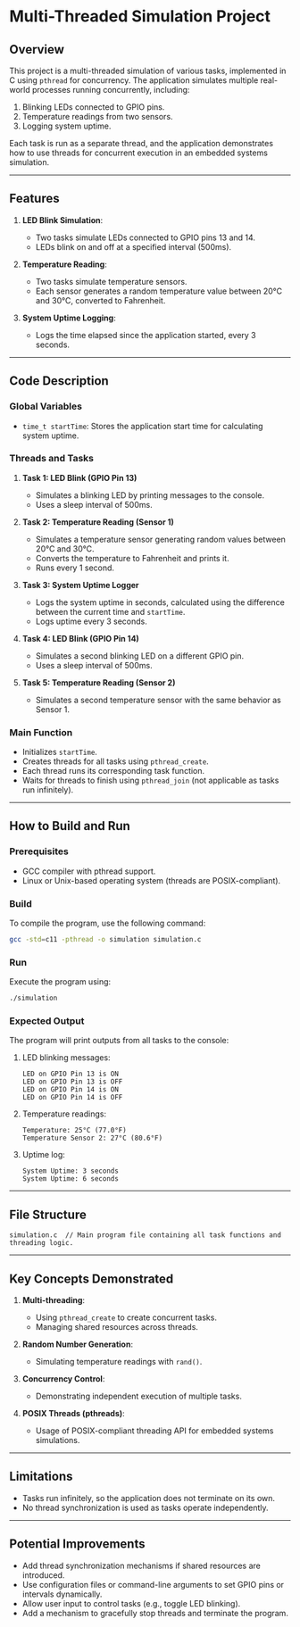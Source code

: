 # Multi-Threaded Simulation Project

## Overview
This project is a multi-threaded simulation of various tasks, implemented in C using `pthread` for concurrency. The application simulates multiple real-world processes running concurrently, including:

1. Blinking LEDs connected to GPIO pins.
2. Temperature readings from two sensors.
3. Logging system uptime.

Each task is run as a separate thread, and the application demonstrates how to use threads for concurrent execution in an embedded systems simulation.

---

## Features

1. **LED Blink Simulation**:
   - Two tasks simulate LEDs connected to GPIO pins 13 and 14.
   - LEDs blink on and off at a specified interval (500ms).

2. **Temperature Reading**:
   - Two tasks simulate temperature sensors.
   - Each sensor generates a random temperature value between 20°C and 30°C, converted to Fahrenheit.

3. **System Uptime Logging**:
   - Logs the time elapsed since the application started, every 3 seconds.

---

## Code Description

### Global Variables
- `time_t startTime`: Stores the application start time for calculating system uptime.

### Threads and Tasks
1. **Task 1: LED Blink (GPIO Pin 13)**
   - Simulates a blinking LED by printing messages to the console.
   - Uses a sleep interval of 500ms.

2. **Task 2: Temperature Reading (Sensor 1)**
   - Simulates a temperature sensor generating random values between 20°C and 30°C.
   - Converts the temperature to Fahrenheit and prints it.
   - Runs every 1 second.

3. **Task 3: System Uptime Logger**
   - Logs the system uptime in seconds, calculated using the difference between the current time and `startTime`.
   - Logs uptime every 3 seconds.

4. **Task 4: LED Blink (GPIO Pin 14)**
   - Simulates a second blinking LED on a different GPIO pin.
   - Uses a sleep interval of 500ms.

5. **Task 5: Temperature Reading (Sensor 2)**
   - Simulates a second temperature sensor with the same behavior as Sensor 1.

### Main Function
- Initializes `startTime`.
- Creates threads for all tasks using `pthread_create`.
- Each thread runs its corresponding task function.
- Waits for threads to finish using `pthread_join` (not applicable as tasks run infinitely).

---

## How to Build and Run

### Prerequisites
- GCC compiler with pthread support.
- Linux or Unix-based operating system (threads are POSIX-compliant).

### Build
To compile the program, use the following command:
```bash
gcc -std=c11 -pthread -o simulation simulation.c
```

### Run
Execute the program using:
```bash
./simulation
```

### Expected Output
The program will print outputs from all tasks to the console:

1. LED blinking messages:
   ```
   LED on GPIO Pin 13 is ON
   LED on GPIO Pin 13 is OFF
   LED on GPIO Pin 14 is ON
   LED on GPIO Pin 14 is OFF
   ```

2. Temperature readings:
   ```
   Temperature: 25°C (77.0°F)
   Temperature Sensor 2: 27°C (80.6°F)
   ```

3. Uptime log:
   ```
   System Uptime: 3 seconds
   System Uptime: 6 seconds
   ```

---

## File Structure
```plaintext
simulation.c  // Main program file containing all task functions and threading logic.
```

---

## Key Concepts Demonstrated

1. **Multi-threading**:
   - Using `pthread_create` to create concurrent tasks.
   - Managing shared resources across threads.

2. **Random Number Generation**:
   - Simulating temperature readings with `rand()`.

3. **Concurrency Control**:
   - Demonstrating independent execution of multiple tasks.

4. **POSIX Threads (pthreads)**:
   - Usage of POSIX-compliant threading API for embedded systems simulations.

---

## Limitations
- Tasks run infinitely, so the application does not terminate on its own.
- No thread synchronization is used as tasks operate independently.

---

## Potential Improvements
- Add thread synchronization mechanisms if shared resources are introduced.
- Use configuration files or command-line arguments to set GPIO pins or intervals dynamically.
- Allow user input to control tasks (e.g., toggle LED blinking).
- Add a mechanism to gracefully stop threads and terminate the program.


